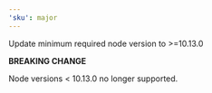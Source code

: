 ```yaml
---
'sku': major
---
```


Update minimum required node version to >=10.13.0

**BREAKING CHANGE**

Node versions < 10.13.0 no longer supported.
